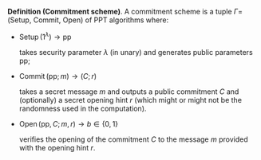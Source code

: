 **Definition (Commitment scheme)**. A commitment scheme is a tuple $\Gamma=$ (Setup, Commit, Open) of PPT algorithms where:

- $\operatorname{Setup}\left(1^{\lambda}\right) \rightarrow \mathrm{pp}$

  takes security parameter $\lambda$ (in unary) and generates public parameters $\mathrm{pp}$;

- $\operatorname{Commit} (\mathrm{pp} ; m) \rightarrow(C ; r)$

  takes a secret message $m$ and outputs a public commitment $C$ and (optionally) a secret opening hint $r$ (which might or might not be the randomness used in the computation).

- $\operatorname{Open} (\mathrm{pp}, C ; m, r) \rightarrow b \in\{0,1\}$

  verifies the opening of the commitment $C$ to the message $m$ provided with the opening hint $r$.
